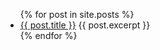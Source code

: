 <ul>
  {% for post in site.posts %}
    <li>
      <a href="/ptext" "{{ post.url }}">{{ post.title }}</a>
      {{ post.excerpt }}
    </li>
  {% endfor %}
</ul>
